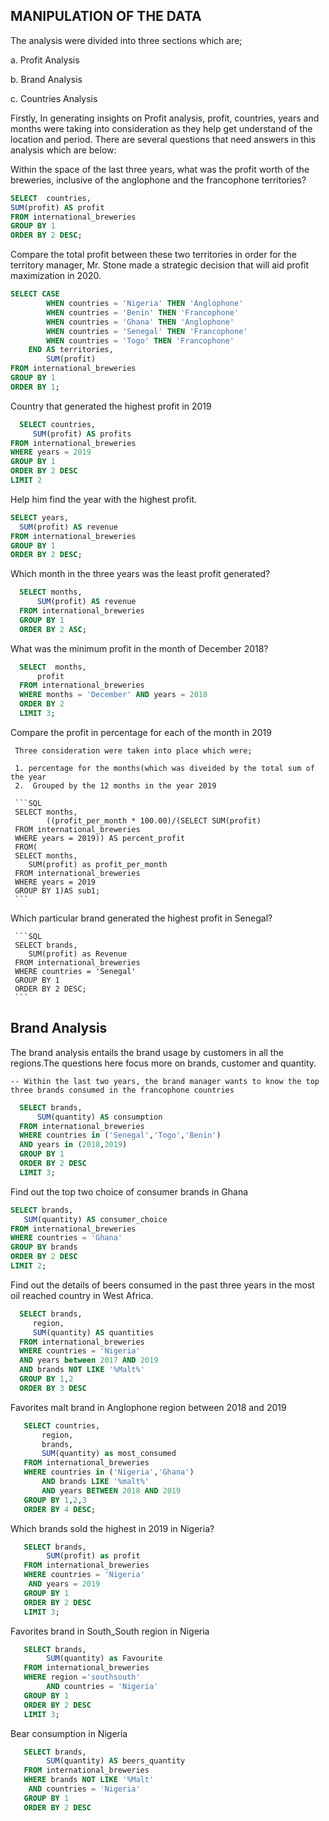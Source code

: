 ## MANIPULATION OF THE DATA

The analysis were divided into three sections which are;

a. Profit Analysis

b. Brand Analysis

c. Countries Analysis


Firstly, In generating insights on Profit analysis, profit, countries, years and months were taking into consideration as they help get understand of the location and period. 
There are several questions that need answers in this analysis which are below:

   Within the space of the last three years, what was the profit worth of the breweries, inclusive of the anglophone and the francophone territories?
 
 ```SQL
 SELECT  countries,
 SUM(profit) AS profit
 FROM international_breweries
 GROUP BY 1
 ORDER BY 2 DESC;      
 ```

   Compare the total profit between these two territories in order for the territory manager, Mr. Stone made a strategic decision that will aid profit maximization in 2020.
    
```SQL
SELECT CASE 
		WHEN countries = 'Nigeria' THEN 'Anglophone'
		WHEN countries = 'Benin' THEN 'Francophone'
		WHEN countries = 'Ghana' THEN 'Anglophone'
		WHEN countries = 'Senegal' THEN 'Francophone'
		WHEN countries = 'Togo' THEN 'Francophone'	
	END AS territories,
	    SUM(profit)   
FROM international_breweries
GROUP BY 1
ORDER BY 1;
```

  Country that generated the highest profit in 2019
 
 ```SQL
   SELECT countries, 
   	  SUM(profit) AS profits
 FROM international_breweries
 WHERE years = 2019
 GROUP BY 1
 ORDER BY 2 DESC
 LIMIT 2
 
 ```
 
Help him find the year with the highest profit.
  ```SQL
 SELECT years,
 	SUM(profit) AS revenue
 FROM international_breweries
 GROUP BY 1
 ORDER BY 2 DESC;
 ```
 
 Which month in the three years was the least profit generated?
  ```SQL
    SELECT months,
 		SUM(profit) AS revenue
    FROM international_breweries
    GROUP BY 1
    ORDER BY 2 ASC;
   ```

 What was the minimum profit in the month of December 2018?
  ```SQL
    SELECT  months,
	    profit
    FROM international_breweries
    WHERE months = 'December' AND years = 2018
    ORDER BY 2 
    LIMIT 3;
   ```  
     
     
   Compare the profit in percentage for each of the month in 2019
     
     Three consideration were taken into place which were;
   
     1. percentage for the months(which was diveided by the total sum of the year
     2.  Grouped by the 12 months in the year 2019
   
     ```SQL
     SELECT months, 
            ((profit_per_month * 100.00)/(SELECT SUM(profit)
     FROM international_breweries
     WHERE years = 2019)) AS percent_profit			
     FROM(
     SELECT months,
		SUM(profit) as profit_per_month
     FROM international_breweries
     WHERE years = 2019
     GROUP BY 1)AS sub1;
     ```
     
     
  Which particular brand generated the highest profit in Senegal?
     
     ```SQL 
     SELECT brands,
		SUM(profit) as Revenue
     FROM international_breweries
     WHERE countries = 'Senegal'
     GROUP BY 1
     ORDER BY 2 DESC;
     ```
     
 ## Brand Analysis
     
The brand analysis entails the brand usage by customers in all the regions.The questions here focus more on brands, customer and quantity. 


    -- Within the last two years, the brand manager wants to know the top three brands consumed in the francophone countries
    
  ```SQL 
    SELECT brands,
		SUM(quantity) AS consumption
    FROM international_breweries
    WHERE countries in ('Senegal','Togo','Benin')
	AND years in (2018,2019)
    GROUP BY 1
    ORDER BY 2 DESC
    LIMIT 3;
  ```
    
    
 Find out the top two choice of consumer brands in Ghana
   
   
   ```SQL
   SELECT brands,
	  SUM(quantity) AS consumer_choice
   FROM international_breweries
   WHERE countries = 'Ghana'
   GROUP BY brands
   ORDER BY 2 DESC 
   LIMIT 2;
   ```

   Find out the details of beers consumed in the past three years in the most oil reached country in West Africa.
    
    
  ```SQL
    SELECT brands,
	   region,
	   SUM(quantity) AS quantities
    FROM international_breweries
    WHERE countries = 'Nigeria'
	AND years between 2017 AND 2019
	AND brands NOT LIKE '%Malt%'
    GROUP BY 1,2
    ORDER BY 3 DESC
  ```
    
    
  Favorites malt brand in Anglophone region between 2018 and 2019
   
   
 ```SQL
    SELECT countries,
		region,
		brands,
		SUM(quantity) as most_consumed
    FROM international_breweries
    WHERE countries in ('Nigeria','Ghana')
		AND brands LIKE '%malt%'
		AND years BETWEEN 2018 AND 2019
    GROUP BY 1,2,3
    ORDER BY 4 DESC;
   ```


Which brands sold the highest in 2019 in Nigeria?

```SQL
   SELECT brands,
		SUM(profit) as profit
   FROM international_breweries
   WHERE countries = 'Nigeria'
	AND years = 2019
   GROUP BY 1
   ORDER BY 2 DESC
   LIMIT 3;
```


Favorites brand in South_South region in Nigeria

```SQL
   SELECT brands,
		SUM(quantity) as Favourite
   FROM international_breweries
   WHERE region ='southsouth'
		AND countries = 'Nigeria'
   GROUP BY 1
   ORDER BY 2 DESC
   LIMIT 3;
   ```
    
Bear consumption in Nigeria

```SQL
   SELECT brands,
		SUM(quantity) AS beers_quantity
   FROM international_breweries
   WHERE brands NOT LIKE '%Malt'
	AND countries = 'Nigeria'
   GROUP BY 1
   ORDER BY 2 DESC
   ```
